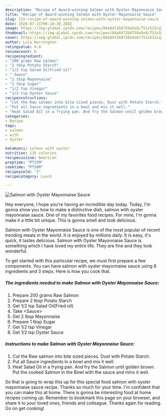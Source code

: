 ```yaml
---
description: "Recipe of Award-winning Salmon with Oyster Mayonnaise Sauce"
title: "Recipe of Award-winning Salmon with Oyster Mayonnaise Sauce"
slug: 115-recipe-of-award-winning-salmon-with-oyster-mayonnaise-sauce
date: 2020-07-21T06:18:39.288Z
image: https://img-global.cpcdn.com/recipes/84a8472b8750a5e8/751x532cq70/salmon-with-oyster-mayonnaise-sauce-recipe-main-photo.jpg
thumbnail: https://img-global.cpcdn.com/recipes/84a8472b8750a5e8/751x532cq70/salmon-with-oyster-mayonnaise-sauce-recipe-main-photo.jpg
cover: https://img-global.cpcdn.com/recipes/84a8472b8750a5e8/751x532cq70/salmon-with-oyster-mayonnaise-sauce-recipe-main-photo.jpg
author: Lula Harrington
ratingvalue: 4.4
reviewcount: 6
recipeingredient:
- "200 grams Raw Salmon"
- "2 tbsp Potato Starch"
- "1/2 tsp Salad OilFried oil"
- " Sauce"
- "2 tbsp Mayonnaise"
- "1 tbsp Sugar"
- "1/2 tsp Vinegar"
- "1/2 tsp Oyster Sauce"
recipeinstructions:
- "Cut the Raw salmon into bite sized pieces. Dust with Potato Starch."
- "Put all Sauce ingredients in a bowl and mix it well."
- "Heat Salad Oil in a frying pan. And fry the Salmon until golden brown. Put the cooked Salmon in the Bowl with the sauce and minx it well."
categories:
- Recipe
tags:
- salmon
- with
- oyster

katakunci: salmon with oyster 
nutrition: 135 calories
recipecuisine: American
preptime: "PT37M"
cooktime: "PT50M"
recipeyield: "3"
recipecategory: Lunch

---
```



![Salmon with Oyster Mayonnaise Sauce](https://img-global.cpcdn.com/recipes/84a8472b8750a5e8/751x532cq70/salmon-with-oyster-mayonnaise-sauce-recipe-main-photo.jpg)

Hey everyone, I hope you're having an incredible day today. Today, I'm gonna show you how to make a distinctive dish, salmon with oyster mayonnaise sauce. One of my favorites food recipes. For mine, I'm gonna make it a little bit unique. This is gonna smell and look delicious.

Salmon with Oyster Mayonnaise Sauce is one of the most popular of recent trending meals in the world. It is enjoyed by millions daily. It is easy, it's quick, it tastes delicious. Salmon with Oyster Mayonnaise Sauce is something which I have loved my entire life. They are fine and they look wonderful.




To get started with this particular recipe, we must first prepare a few components. You can have salmon with oyster mayonnaise sauce using 8 ingredients and 3 steps. Here is how you cook that.

<!--inarticleads1-->

##### The ingredients needed to make Salmon with Oyster Mayonnaise Sauce:

1. Prepare 200 grams Raw Salmon
1. Prepare 2 tbsp Potato Starch
1. Get 1/2 tsp Salad Oil(Fried oil)
1. Take  &lt;Sauce&gt;
1. Get 2 tbsp Mayonnaise
1. Prepare 1 tbsp Sugar
1. Get 1/2 tsp Vinegar
1. Get 1/2 tsp Oyster Sauce




<!--inarticleads2-->

##### Instructions to make Salmon with Oyster Mayonnaise Sauce:

1. Cut the Raw salmon into bite sized pieces. Dust with Potato Starch.
1. Put all Sauce ingredients in a bowl and mix it well.
1. Heat Salad Oil in a frying pan. And fry the Salmon until golden brown. Put the cooked Salmon in the Bowl with the sauce and minx it well.




So that is going to wrap this up for this special food salmon with oyster mayonnaise sauce recipe. Thanks so much for your time. I'm confident that you can make this at home. There is gonna be interesting food at home recipes coming up. Remember to bookmark this page on your browser, and share it to your loved ones, friends and colleague. Thanks again for reading. Go on get cooking!
